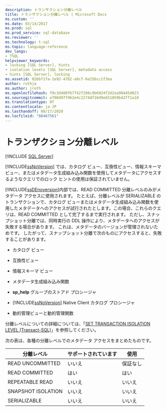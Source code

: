 ```yaml
---
description: トランザクション分離レベル
title: トランザクション分離レベル | Microsoft Docs
ms.custom: ''
ms.date: 03/14/2017
ms.prod: sql
ms.prod_service: sql-database
ms.reviewer: ''
ms.technology: t-sql
ms.topic: language-reference
dev_langs:
- TSQL
helpviewer_keywords:
- locking [SQL Server], hints
- isolation levels [SQL Server], metadata access
- hints [SQL Server], locking
ms.assetid: 02bb71fa-1e92-4782-a9cf-6e256cc1f3ea
author: rothja
ms.author: jroth
ms.openlocfilehash: f9c3d400f67f42f206c9b6924f3d2ea90445d023
ms.sourcegitcommit: e700497f962e4c2274df16d9e651059b42ff1a10
ms.translationtype: HT
ms.contentlocale: ja-JP
ms.lasthandoff: 08/17/2020
ms.locfileid: "88467561"
---
```

# <a name="transaction-isolation-levels"></a>トランザクション分離レベル
[!INCLUDE [SQL Server](../../includes/applies-to-version/sqlserver.md)]

  [!INCLUDE[ssNoVersion](../../includes/ssnoversion-md.md)] では、カタログ ビュー、互換性ビュー、情報スキーマ ビュー、またはメタデータ生成組み込み関数を使用してメタデータにアクセスするようなクエリでのロック ヒントの使用は保証されていません。  
  
 [!INCLUDE[ssDEnoversion](../../includes/ssdenoversion-md.md)]内部では、READ COMMITTED 分離レベルのみがメタデータ アクセスに使用されます。 たとえば、分離レベルが SERIALIZABLE のトランザクションで、カタログ ビューまたはメタデータ生成組み込み関数を使用したメタデータへのアクセスが試行されたとします。この場合、これらのクエリは、READ COMMITTED として完了するまで実行されます。 ただし、スナップショット分離では、同時実行の DDL 操作により、メタデータへのアクセスが失敗する場合があります。 これは、メタデータのバージョンが管理されないためです。 したがって、スナップショット分離で次のものにアクセスすると、失敗することがあります。  
  
-   カタログ ビュー  
  
-   互換性ビュー  
  
-   情報スキーマ ビュー  
  
-   メタデータ生成組み込み関数  
  
-   **sp_help** グループのストアド プロシージャ  
  
-   [!INCLUDE[ssNoVersion](../../includes/ssnoversion-md.md)] Native Client カタログ プロシージャ  
  
-   動的管理ビューと動的管理関数  
  
 分離レベルについての詳細については、「[SET TRANSACTION ISOLATION LEVEL &#40;Transact-SQL&#41;](../../t-sql/statements/set-transaction-isolation-level-transact-sql.md)」を参照してください。  
  
 次の表は、各種の分離レベルでのメタデータ アクセスをまとめたものです。  
  
|分離レベル|サポートされています|使用|  
|---------------------|---------------|-------------|  
|READ UNCOMMITTED|いいえ|保証なし|  
|READ COMMITTED|はい|はい|  
|REPEATABLE READ|いいえ|いいえ|  
|SNAPSHOT ISOLATION|いいえ|いいえ|  
|SERIALIZABLE|いいえ|いいえ|  
  
  
